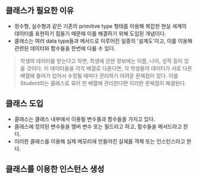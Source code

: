 ## 클래스가 필요한 이유

* 정수형, 실수형과 같은 기존의 primitive type 형태를 이용해 복잡한 현실 세계의 데이터를 표현하기 힘들기 때문에 이를 해결하기 위해 도입된 개념이다.
* 클래스는 여러 data type들과 메서드로 이루어진 일종의 '설계도'이고, 이를 이용해 관련된 데이터와 함수들을 한번에 다룰 수 있다.
> 학생의 데이터를 받는다고 하면, 학생에 관한 정보에는 이름, 나이, 성적 등이 있을 것이다.
> 이 데이터들을 각각 배열로 다룬다면, 각 학생들의 데이터가 서로 다른 배열에 들어가 있어서 수정될 때마다 관리하기 어려운 문제점이 있다.
> 이를 Student라는 클래스로 묶어 한 배열에 관리한다면 이러한 문제점이 해결된다.

## 클래스 도입

* 클래스는 클래스 내부에서 이용될 변수들과 함수들을 가지고 있다.
* 클래스에 정의된 변수들을 멤버 변수 또는 필드라고 하고, 함수들을 메서드라고 한다.
* 이러한 클래스를 이용해 실제 메모리에 만들어진 실체를 객체 또는 인스턴스라고 한다.

## 클래스를 이용한 인스턴스 생성
